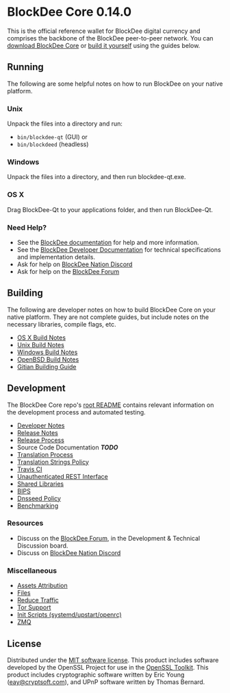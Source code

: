 BlockDee Core 0.14.0
=====================

This is the official reference wallet for BlockDee digital currency and comprises the backbone of the BlockDee peer-to-peer network. You can [download BlockDee Core](https://www.blockdee.org/downloads/) or [build it yourself](#building) using the guides below.

Running
---------------------
The following are some helpful notes on how to run BlockDee on your native platform.

### Unix

Unpack the files into a directory and run:

- `bin/blockdee-qt` (GUI) or
- `bin/blockdeed` (headless)

### Windows

Unpack the files into a directory, and then run blockdee-qt.exe.

### OS X

Drag BlockDee-Qt to your applications folder, and then run BlockDee-Qt.

### Need Help?

* See the [BlockDee documentation](https://docs.blockdee.org)
for help and more information.
* See the [BlockDee Developer Documentation](https://blockdee-docs.github.io/) 
for technical specifications and implementation details.
* Ask for help on [BlockDee Nation Discord](http://blockdeechat.org)
* Ask for help on the [BlockDee Forum](https://blockdee.org/forum)

Building
---------------------
The following are developer notes on how to build BlockDee Core on your native platform. They are not complete guides, but include notes on the necessary libraries, compile flags, etc.

- [OS X Build Notes](build-osx.md)
- [Unix Build Notes](build-unix.md)
- [Windows Build Notes](build-windows.md)
- [OpenBSD Build Notes](build-openbsd.md)
- [Gitian Building Guide](gitian-building.md)

Development
---------------------
The BlockDee Core repo's [root README](/README.md) contains relevant information on the development process and automated testing.

- [Developer Notes](developer-notes.md)
- [Release Notes](release-notes.md)
- [Release Process](release-process.md)
- Source Code Documentation ***TODO***
- [Translation Process](translation_process.md)
- [Translation Strings Policy](translation_strings_policy.md)
- [Travis CI](travis-ci.md)
- [Unauthenticated REST Interface](REST-interface.md)
- [Shared Libraries](shared-libraries.md)
- [BIPS](bips.md)
- [Dnsseed Policy](dnsseed-policy.md)
- [Benchmarking](benchmarking.md)

### Resources
* Discuss on the [BlockDee Forum](https://blockdee.org/forum), in the Development & Technical Discussion board.
* Discuss on [BlockDee Nation Discord](http://blockdeechat.org)

### Miscellaneous
- [Assets Attribution](assets-attribution.md)
- [Files](files.md)
- [Reduce Traffic](reduce-traffic.md)
- [Tor Support](tor.md)
- [Init Scripts (systemd/upstart/openrc)](init.md)
- [ZMQ](zmq.md)

License
---------------------
Distributed under the [MIT software license](/COPYING).
This product includes software developed by the OpenSSL Project for use in the [OpenSSL Toolkit](https://www.openssl.org/). This product includes
cryptographic software written by Eric Young ([eay@cryptsoft.com](mailto:eay@cryptsoft.com)), and UPnP software written by Thomas Bernard.
